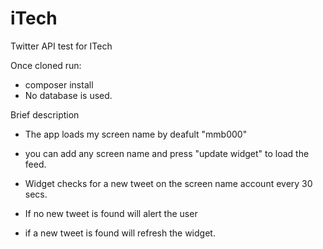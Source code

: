 # iTech
Twitter API test for ITech


Once cloned run:

- composer install
- No database is used.

Brief description

- The app loads my screen name by deafult "mmb000"

- you can add any screen name and press "update widget" to load the feed.

- Widget checks for a new tweet on the screen name account every 30 secs.

- If no new tweet is found will alert the user

- if a new tweet is found will refresh the widget.